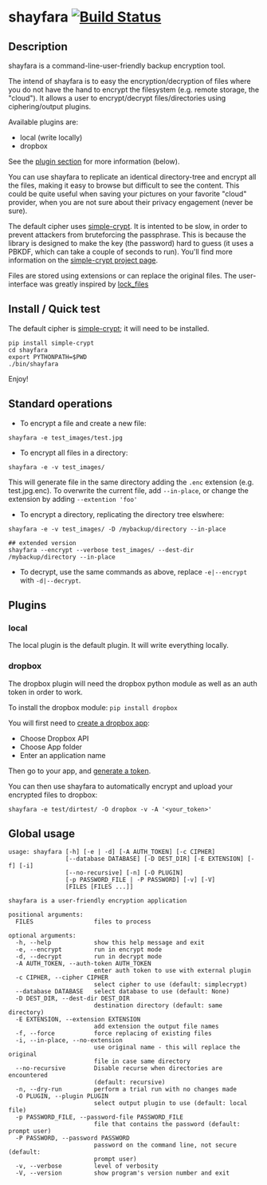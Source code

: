 # shayfara [![Build Status](https://travis-ci.org/ghantoos/shayfara.svg?branch=master)](https://travis-ci.org/ghantoos/shayfara)

## Description

shayfara is a command-line-user-friendly backup encryption tool.

The intend of shayfara is to easy the encryption/decryption of files where you do not have the hand to encrypt the filesystem (e.g. remote storage, the "cloud"). It allows a user to encrypt/decrypt files/directories using ciphering/output plugins.

Available plugins are:

- local (write locally)
- dropbox

See the [plugin section](#plugins) for more information (below).

You can use shayfara to replicate an identical directory-tree and encrypt all the files, making it easy to browse but difficult to see the content. This could be quite useful when saving your pictures on your favorite "cloud" provider, when you are not sure about their privacy engagement (never be sure).

The default cipher uses [simple-crypt](https://github.com/andrewcooke/simple-crypt). It is intented to be slow, in order to prevent attackers from bruteforcing the passphrase. This is because the library is designed to make the key (the password) hard to guess (it uses a PBKDF, which can take a couple of seconds to run). You'll find more information on the [simple-crypt  project page](https://github.com/andrewcooke/simple-crypt#speed).

Files are stored using extensions or can replace the original files. The user-interface was greatly inspired by [lock_files](https://github.com/jlinoff/lock_files)


## Install / Quick test

The default cipher is [simple-crypt](https://github.com/andrewcooke/simple-crypt); it will need to be installed.

```
pip install simple-crypt
cd shayfara
export PYTHONPATH=$PWD
./bin/shayfara
```

Enjoy!

## Standard operations

- To encrypt a file and create a new file:
```
shayfara -e test_images/test.jpg
```

- To encrypt all files in a directory:
```
shayfara -e -v test_images/
```

This will generate file in the same directory adding the ```.enc``` extension (e.g. test.jpg.enc). To overwrite the current file, add ```--in-place```, or change the extension by adding ```--extention 'foo'```


- To encrypt a directory, replicating the directory tree elswhere:
```
shayfara -e -v test_images/ -D /mybackup/directory --in-place

## extended version
shayfara --encrypt --verbose test_images/ --dest-dir /mybackup/directory --in-place
```

- To decrypt, use the same commands as above, replace ```-e|--encrypt``` with ```-d|--decrypt```.


## Plugins
### local
The local plugin is the default plugin. It will write everything locally.

### dropbox
The dropbox plugin will need the dropbox python module as well as an auth token in order to work.

To install the dropbox module: ```pip install dropbox```

You will first need to [create a dropbox app](https://www.dropbox.com/developers/apps/create):

- Choose Dropbox API
- Choose App folder
- Enter an application name

Then go to your app, and [generate a token](https://blogs.dropbox.com/developers/2014/05/generate-an-access-token-for-your-own-account/).

You can then use shayfara to automatically encrypt and upload your encrypted files to dropbox:
```
shayfara -e test/dirtest/ -O dropbox -v -A '<your_token>'
```

## Global usage

```
usage: shayfara [-h] [-e | -d] [-A AUTH_TOKEN] [-c CIPHER]
                [--database DATABASE] [-D DEST_DIR] [-E EXTENSION] [-f] [-i]
                [--no-recursive] [-n] [-O PLUGIN]
                [-p PASSWORD_FILE | -P PASSWORD] [-v] [-V]
                [FILES [FILES ...]]

shayfara is a user-friendly encryption application

positional arguments:
  FILES                 files to process

optional arguments:
  -h, --help            show this help message and exit
  -e, --encrypt         run in encrypt mode
  -d, --decrypt         run in decrypt mode
  -A AUTH_TOKEN, --auth-token AUTH_TOKEN
                        enter auth token to use with external plugin
  -c CIPHER, --cipher CIPHER
                        select cipher to use (default: simplecrypt)
  --database DATABASE   select database to use (default: None)
  -D DEST_DIR, --dest-dir DEST_DIR
                        destination directory (default: same directory)
  -E EXTENSION, --extension EXTENSION
                        add extension the output file names
  -f, --force           force replacing of existing files
  -i, --in-place, --no-extension
                        use original name - this will replace the original
                        file in case same directory
  --no-recursive        Disable recurse when directories are encountered
                        (default: recursive)
  -n, --dry-run         perform a trial run with no changes made
  -O PLUGIN, --plugin PLUGIN
                        select output plugin to use (default: local file)
  -p PASSWORD_FILE, --password-file PASSWORD_FILE
                        file that contains the password (default: prompt user)
  -P PASSWORD, --password PASSWORD
                        password on the command line, not secure (default:
                        prompt user)
  -v, --verbose         level of verbosity
  -V, --version         show program's version number and exit
```
